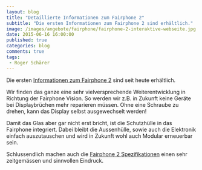 ```yaml
---
layout: blog
title: "Detaillierte Informationen zum Fairphone 2"
subtitle: "Die ersten Informationen zum Fairphone 2 sind erhältlich."
image: /images/angebote/fairphone/fairphone-2-interaktive-webseite.jpg
date: 2015-06-16 16:00:00
published: true
categories: blog
comments: true
tags:
 - Roger Schärer
---
```

Die ersten [Informationen zum Fairphone 2][infos] sind seit heute erhältlich.

Wir finden das ganze eine sehr vielversprechende Weiterentwicklung in Richtung der Fairphone Vision. So werden wir z.B. in Zukunft keine Geräte bei Displaybrüchen mehr reparieren müssen. Ohne eine Schraube zu drehen, kann das Display selbst ausgewechselt werden!

Damit das Glas aber gar nicht erst bricht, ist die Schutzhülle in das Fairphone integriert. Dabei bleibt die Aussenhülle, sowie auch die Elektronik einfach auszutauschen und wird in Zukunft wohl auch Modular erneuerbar sein.

Schlussendlich machen auch die [Fairphone 2 Spezifikationen](/angebote/fairphone-2/kaufen/#spezifikationen) einen sehr zeitgemässen und sinnvollen Eindruck.

[infos]: /angebote/fairphone-2/kaufen/